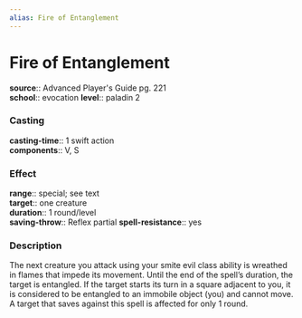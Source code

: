 ```yaml
---
alias: Fire of Entanglement
---
```


# Fire of Entanglement 

**source**:: Advanced Player's Guide pg. 221  
**school**:: evocation
**level**:: paladin 2

### Casting 

**casting-time**:: 1 swift action  
**components**:: V, S

### Effect 

**range**:: special; see text  
**target**:: one creature  
**duration**:: 1 round/level  
**saving-throw**:: Reflex partial
**spell-resistance**:: yes

### Description 

The next creature you attack using your smite evil class ability is wreathed in flames that impede its movement. Until the end of the spell’s duration, the target is entangled. If the target starts its turn in a square adjacent to you, it is considered to be entangled to an immobile object (you) and cannot move. A target that saves against this spell is affected for only 1 round.
